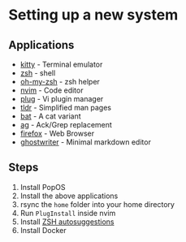 # Setting up a new system

## Applications

- [kitty](https://sw.kovidgoyal.net/kitty) - Terminal emulator
- [zsh](https://www.zsh.org/) - shell
- [oh-my-zsh](https://ohmyz.sh/) - zsh helper
- [nvim](https://neovim.io/) - Code editor
- [plug](https://github.com/junegunn/vim-plug) - Vi plugin manager
- [tldr](https://github.com/tldr-pages/tldr) - Simplified man pages
- [bat](https://github.com/sharkdp/bat) - A cat variant
- [ag](https://github.com/ggreer/the_silver_searcher) - Ack/Grep replacement
- [firefox](https://firefox.com/) - Web Browser
- [ghostwriter](https://wereturtle.github.io/ghostwriter/) - Minimal markdown editor

## Steps

1. Install PopOS
2. Install the above applications
3. rsync the `home` folder into your home directory
4. Run `PlugInstall` inside nvim
5. Install [ZSH autosuggestions](https://github.com/zsh-users/zsh-autosuggestions/blob/master/INSTALL.md)
6. Install Docker

